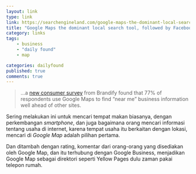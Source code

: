 ```yaml
---
layout: link
type: link
link: https://searchengineland.com/google-maps-the-dominant-local-search-tool-followed-by-facebook-and-yelp-325699
title: "Google Maps the dominant local search tool, followed by Facebook and Yelp"
category: links
tags: 
    - business
    - "daily found"
    - map

categories: dailyfound
published: true
comments: true
---
```


> ...a [new consumer survey](https://www.brandify.com/blog/announcing-the-brandify-local-search-consumer-survey) from Brandify found that 77% of respondents use Google Maps to find “near me” business information well ahead of other sites. 

Sering melakukan ini untuk mencari tempat makan biasanya, dengan perkembangan *smartphone*, dan juga bagaimana orang mencari informasi tentang usaha di internet, karena tempat usaha itu berkaitan dengan lokasi, mencari di *Google Map* adalah pilihan pertama.

Dan ditambah dengan rating, komentar dari orang-orang yang disediakan oleh Google Map, dan itu terhubung dengan Google Business, menjadikan Google Map sebagai direktori seperti Yellow Pages dulu zaman pakai telepon rumah.

